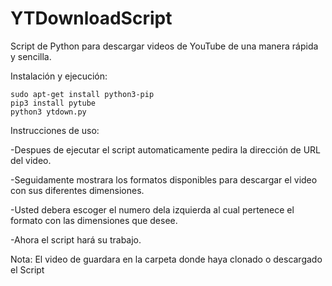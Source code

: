 # YTDownloadScript
Script de Python para descargar videos de YouTube de una manera rápida y sencilla.


Instalación y ejecución:

	sudo apt-get install python3-pip
	pip3 install pytube
	python3 ytdown.py 
	
Instrucciones de uso:

-Despues de ejecutar el script automaticamente pedira la dirección de URL del video.

-Seguidamente mostrara los formatos disponibles para descargar el video con sus diferentes dimensiones.

-Usted debera escoger el numero dela izquierda al cual pertenece el formato con las dimensiones que desee.

-Ahora el script hará su trabajo.

Nota: El video de guardara en la carpeta donde haya clonado o descargado el Script
